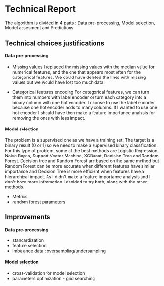  # Technical Report
 
 The algorithm is divided in 4 parts : Data pre-processing, Model selection, Model assesment and Predictions.
 
 ## Technical choices justifications
 
 #### Data pre-processing
 
* Missing values
I replaced the missing values with the median value for numerical features, and the one that appears most often for the categorical features. We could have deleted the lines with missing values but we would have lost too much data.
 
* Categorical features encoding
 For categorical features, we can turn them into numbers with label encoder or turn each category into a binary column with one hot encoder. I choose to use the label encoder because one hot encoder adds to many columns. If I wanted to use one hot encoder I should have then make a feature importance analysis for removing the ones with less impact.

 #### Model selection
 The problem is a supervised one as we have a training set. The target is a binary result (0 or 1) so we need to make a supervised binary classification. For this type of problem, some of the best methods are Logistic Regression, Naive Bayes, Support Vector Machine, XGBoost, Decision Tree and Random Forest. Decision tree and Random Forest are based on the same method but Random Forest can be more accurate when different features have similar importance and Decision Tree is more efficient when features have a hierarchical impact. As I didn't make a feature importance analysis and I don't have more information I decided to try both, along with the other methods.
 * Metrics
 * random forest parameters
 

 ## Improvements
 
  #### Data pre-processing
 * standardization
 * feature selection
 * imbalance data : oversampling/undersampling

 #### Model selection
 * cross-validation for model selection
 * parameters optimization - grid searching
